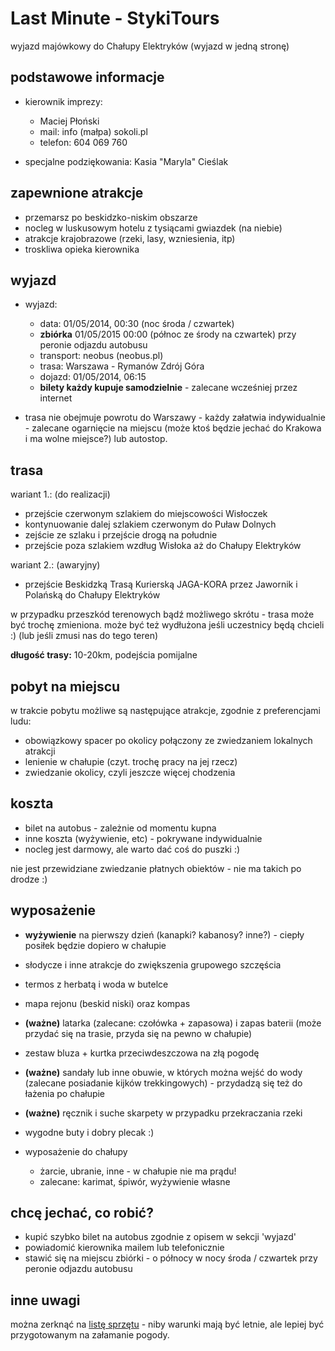 Last Minute - StykiTours
========================

wyjazd majówkowy do Chałupy Elektryków (wyjazd w jedną stronę)

podstawowe informacje
---------------------

* kierownik imprezy:
	* Maciej Płoński
	* mail: info (małpa) sokoli.pl
	* telefon: 604 069 760

* specjalne podziękowania: Kasia "Maryla" Cieślak

zapewnione atrakcje
-------------------

* przemarsz po beskidzko-niskim obszarze
* nocleg w luskusowym hotelu z tysiącami gwiazdek (na niebie)
* atrakcje krajobrazowe (rzeki, lasy, wzniesienia, itp)
* troskliwa opieka kierownika

wyjazd
------

* wyjazd:
	* data: 01/05/2014, 00:30 (noc środa / czwartek)
	* **zbiórka** 01/05/2015 00:00 (północ ze środy na czwartek) przy peronie odjazdu autobusu
	* transport: neobus (neobus.pl)
	* trasa: Warszawa - Rymanów Zdrój Góra
	* dojazd: 01/05/2014, 06:15
	* **bilety każdy kupuje samodzielnie** - zalecane wcześniej przez internet

* trasa nie obejmuje powrotu do Warszawy - każdy załatwia indywidualnie - zalecane ogarnięcie na miejscu (może ktoś będzie jechać do Krakowa i ma wolne miejsce?) lub autostop.

trasa
-----

wariant 1.: (do realizacji)
* przejście czerwonym szlakiem do miejscowości Wisłoczek
* kontynuowanie dalej szlakiem czerwonym do Puław Dolnych
* zejście ze szlaku i przejście drogą na południe
* przejście poza szlakiem wzdług Wisłoka aż do Chałupy Elektryków

wariant 2.: (awaryjny)
* przejście Beskidzką Trasą Kurierską JAGA-KORA przez Jawornik i Polańską do Chałupy Elektryków

w przypadku przeszkód terenowych bądź możliwego skrótu - trasa może być trochę zmieniona. może być też wydłużona jeśli uczestnicy będą chcieli :) (lub jeśli zmusi nas do tego teren)

**długość trasy:** 10-20km, podejścia pomijalne

pobyt na miejscu
----------------

w trakcie pobytu możliwe są następujące atrakcje, zgodnie z preferencjami ludu:
* obowiązkowy spacer po okolicy połączony ze zwiedzaniem lokalnych atrakcji
* lenienie w chałupie (czyt. trochę pracy na jej rzecz)
* zwiedzanie okolicy, czyli jeszcze więcej chodzenia

koszta
------

* bilet na autobus - zależnie od momentu kupna
* inne koszta (wyżywienie, etc) - pokrywane indywidualnie
* nocleg jest darmowy, ale warto dać coś do puszki :)

nie jest przewidziane zwiedzanie płatnych obiektów - nie ma takich po drodze :)

wyposażenie
-----------

* **wyżywienie** na pierwszy dzień (kanapki? kabanosy? inne?) - ciepły posiłek będzie dopiero w chałupie
* słodycze i inne atrakcje do zwiększenia grupowego szczęścia
* termos z herbatą i woda w butelce
* mapa rejonu (beskid niski) oraz kompas
* **(ważne)** latarka (zalecane: czołówka + zapasowa) i zapas baterii (może przydać się na trasie, przyda się na pewno w chałupie)
* zestaw bluza + kurtka przeciwdeszczowa na złą pogodę
* **(ważne)** sandały lub inne obuwie, w których można wejść do wody (zalecane posiadanie kijków trekkingowych) - przydadzą się też do łażenia po chałupie
* **(ważne)** ręcznik i suche skarpety w przypadku przekraczania rzeki
* wygodne buty i dobry plecak :)


* wyposażenie do chałupy
	* żarcie, ubranie, inne - w chałupie nie ma prądu!
	* zalecane: karimat, śpiwór, wyżywienie własne

chcę jechać, co robić?
----------------------

* kupić szybko bilet na autobus zgodnie z opisem w sekcji 'wyjazd'
* powiadomić kierownika mailem lub telefonicznie
* stawić się na miejscu zbiórki - o północy w nocy środa / czwartek przy peronie odjazdu autobusu

inne uwagi
----------

można zerknąć na [listę sprzętu](/sprzet) - niby warunki mają być letnie, ale lepiej być przygotowanym na załamanie pogody.

